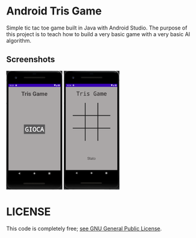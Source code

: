 # Android Tris Game
Simple tic tac toe game built in Java with Android Studio. The purpose of this project is to teach how to build a very basic game with a very basic AI algorithm.
## Screenshots
<img src="img/main_page.png" width="29.5%" alt="Screenshots of App #1"> <img src="img/main_game.png" width="29.5%" alt="Screenshots of App #2">
# LICENSE
This code is completely free; <a href="LICENSE" >see GNU General Public License</a>.

